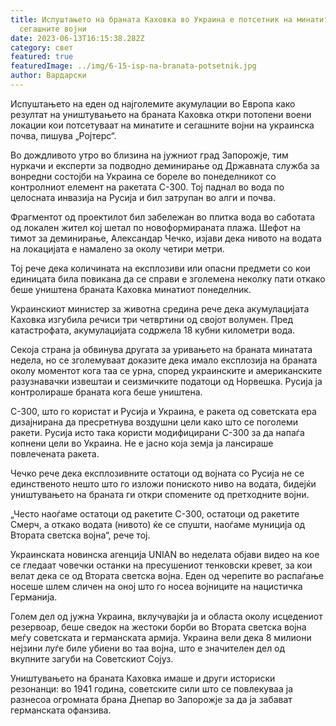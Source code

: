 ```yaml
---
title: Испуштањето на браната Каховка во Украина е потсетник на минатите и
  сегашните војни
date: 2023-06-13T16:15:38.282Z
category: свет
featured: true
featuredImage: ../img/6-15-isp-na-branata-potsetnik.jpg
author: Вардарски
---
```

Испуштањето на еден од најголемите акумулации во Европа како резултат на уништувањето на браната Каховка откри потопени воени локации кои потсетуваат на минатите и сегашните војни на украинска почва, пишува „Ројтерс“.

Во дождливото утро во близина на јужниот град Запорожје, тим нуркачи и експерти за подводно деминирање од Државната служба за вонредни состојби на Украина се бореле во понеделникот со контролниот елемент на ракетата С-300. Тој паднал во вода по целосната инвазија на Русија и бил затрупан во алги и почва.

Фрагментот од проектилот бил забележан во плитка вода во саботата од локален жител кој шетал по новоформираната плажа. Шефот на тимот за деминирање, Александар Чечко, изјави дека нивото на водата на локацијата е намалено за околу четири метри.

Тој рече дека количината на експлозиви или опасни предмети со кои единицата била повикана да се справи е зголемена неколку пати откако беше уништена браната Каховка минатиот понеделник.

Украинскиот министер за животна средина рече дека акумулацијата Каховка изгубила речиси три четвртини од својот волумен. Пред катастрофата, акумулацијата содржела 18 кубни километри вода.

Секоја страна ја обвинува другата за уривањето на браната минатата недела, но се зголемуваат доказите дека имало експлозија на браната околу моментот кога таа се урна, според украинските и американските разузнавачки извештаи и сеизмичките податоци од Норвешка. Русија ја контролираше браната кога беше уништена.

С-300, што го користат и Русија и Украина, е ракета од советската ера дизајнирана да пресретнува воздушни цели како што се поголеми ракети. Русија исто така користи модифицирани С-300 за да напаѓа копнени цели во Украина. Не е јасно која земја ја лансираше повлечената ракета.

Чечко рече дека експлозивните остатоци од војната со Русија не се единственото нешто што го изложи пониското ниво на водата, бидејќи уништувањето на браната ги откри спомените од претходните војни.

„Често наоѓаме остатоци од ракетите С-300, остатоци од ракетите Смерч, а откако водата (нивото) ќе се спушти, наоѓаме муниција од Втората светска војна“, рече тој.

Украинската новинска агенција UNIAN во неделата објави видео на кое се гледаат човечки останки на пресушениот тенковски кревет, за кои велат дека се од Втората светска војна. Еден од черепите во распаѓање носеше шлем сличен на оној што го носеа војниците на нацистичка Германија.

Голем дел од јужна Украина, вклучувајќи ја и областа околу исцедениот резервоар, беше сведок на жестоки борби во Втората светска војна меѓу советската и германската армија. Украина вели дека 8 милиони нејзини луѓе биле убиени во таа војна, што е значителен дел од вкупните загуби на Советскиот Сојуз.

Уништувањето на браната Каховка имаше и други историски резонанци: во 1941 година, советските сили што се повлекуваа ја разнесоа огромната брана Днепар во Запорожје за да ја забават германската офанзива.